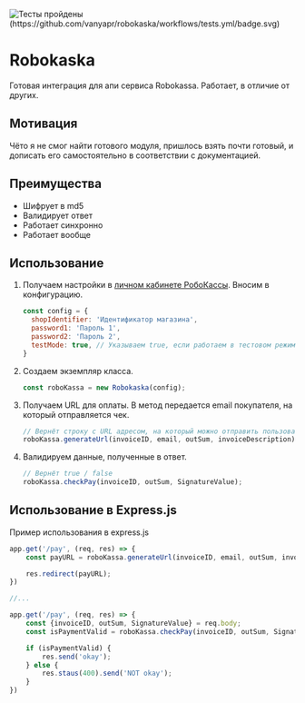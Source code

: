 ![Тесты пройдены (https://github.com/vanyapr/robokaska/workflows/tests.yml/badge.svg)](https://github.com/vanyapr/robokaska/workflows/tests.yml)

# Robokaska

Готовая интеграция для апи сервиса Robokassa. Работает, в отличие от других.

## Мотивация

Чёто я не смог найти готового модуля, пришлось взять почти готовый, и дописать его самостоятельно в соответствии с
документацией.

## Преимущества

* Шифрует в md5
* Валидирует ответ
* Работает синхронно
* Работает вообще

## Использование

1) Получаем настройки в [личном кабинете РобоКассы](https://partner.robokassa.ru). Вносим в конфигурацию.
    ```js
    const config = {
      shopIdentifier: 'Идентификатор магазина',
      password1: 'Пароль 1',
      password2: 'Пароль 2',
      testMode: true, // Указываем true, если работаем в тестовом режиме
    }
    ```
2) Создаем экземпляр класса.
   ```js
   const roboKassa = new Robokaska(config);
   ```

3) Получаем URL для оплаты. В метод передается email покупателя, на который отправляется чек.
    ```js
    // Вернёт строку с URL адресом, на который можно отправить пользователя
    roboKassa.generateUrl(invoiceID, email, outSum, invoiceDescription);
    ```    
4) Валидируем данные, полученные в ответ.
   ```js     
   // Вернёт true / false
   roboKassa.checkPay(invoiceID, outSum, SignatureValue);
   ```

## Использование в Express.js

Пример использования в express.js

```js     
app.get('/pay', (req, res) => {
    const payURL = roboKassa.generateUrl(invoiceID, email, outSum, invoiceDescription);

    res.redirect(payURL);
})

//...

app.get('/pay', (req, res) => {
    const {invoiceID, outSum, SignatureValue} = req.body;
    const isPaymentValid = roboKassa.checkPay(invoiceID, outSum, SignatureValue);

    if (isPaymentValid) {
        res.send('okay');
    } else {
        res.staus(400).send('NOT okay');
    }
}) 
```